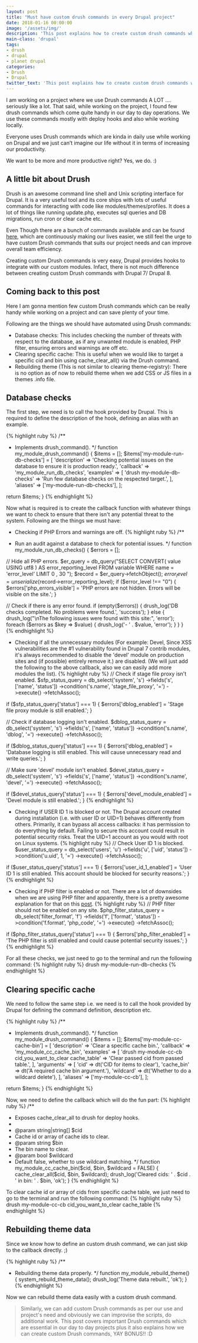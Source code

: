 ```yaml
---
layout: post
title: "Must have custom drush commands in every Drupal project"
date: 2018-01-16 00:00:00
image: '/assets/img/'
description: 'This post explains how to create custom drush commands which are in must have list for every Drupal project'
main-class: 'drupal'
tags:
- drush
- drupal
- planet drupal
categories:
- Drush
- Drupal
twitter_text: 'This post explains how to create custom drush commands which should be in must have list for every Drupal project'
---
```


I am working on a project where we use Drush commands A LOT .... seriously like a lot. That said, while working on the project, I found few drush commands which come quite handy in our day to day operations. We use these commands mostly with deploy hooks and also while working locally.

Everyone uses Drush commands which are kinda in daily use while working on Drupal and we just can’t imagine our life without it in terms of increasing our productivity.

We want to be more and more productive right? Yes, we do. :)

## A little bit about Drush
Drush is an awesome command line shell and Unix scripting interface for Drupal. It is a very useful tool and its core ships with lots of useful commands for interacting with code like modules/themes/profiles. It does a lot of things like running update.php, executes sql queries and DB migrations, run cron or clear cache etc.

Even Though there are a bunch of commands available and can be found [here][drush-commands-site], which are continuously making our lives easier, we still feel the urge to have custom Drush commands that suits our project needs and can improve overall team efficiency.

Creating custom Drush commands is very easy, Drupal provides hooks to integrate with our custom modules. Infact, there is not much difference between creating custom Drush commands with Drupal 7/ Drupal 8.

## Coming back to this post
Here I am gonna mention few custom Drush commands which can be really handy while working on a project and can save plenty of your time.

Following are the things we should have automated using Drush commands:
- Database checks: This includes checking the number of threats with respect to the database, as if any unwanted module is enabled, PHP filter, ensuring errors and warnings are off etc.
- Clearing specific cache: This is useful when we would like to target a specific cid and bin using cache_clear_all() via the Drush command.
- Rebuilding theme (This is not similar to clearing theme-registry): There is no option as of now to rebuild theme when we add CSS or JS files in a themes .info file.

## Database checks
The first step, we need is to call the hook provided by Drupal. This is required to define the description of the hook, defining an alias with an example.

{% highlight ruby %}
/**
 * Implements drush_command().
 */
function my_module_drush_command() {
  $items = [];
  $items['my-module-run-db-checks'] = [
    'description' => 'Checking potential issues on the database to ensure it is production ready.',
    'callback' => 'my_module_run_db_checks',
    'examples' => [
      'drush my-module-db-checks' => 'Run few database checks on the respected target.',
    ],
    'aliases' => ['my-module-run-db-checks'],
  ];

  return $items;
}
{% endhighlight %}

Now what is required is to create the callback function with whatever things we want to check to ensure that there isn't any potential threat to the system. Following are the things we must have:

- Checking if PHP Errors and warnings are off.
{% highlight ruby %}
/**
 * Run an audit against a database to check for potential issues.
 */
function my_module_run_db_checks() {
  $errors = [];

  // Hide all PHP errors.
  $er_query = db_query("SELECT CONVERT( value
    USING utf8 ) AS error_reporting_level
    FROM variable
    WHERE name = 'error_level'
    LIMIT 0 , 30
  ");
  $record = $er_query->fetchObject();
  $error_level = unserialize($record->error_reporting_level);
  if ($error_level !== "0") {
    $errors['php_errors_visible'] = 'PHP errors are not hidden. Errors will be visible on the site.';
  }

  // Check if there is any error found.
  if (empty($errors)) {
    drush_log('DB checks completed. No problems were found.', 'success');
  }
  else {
    drush_log("\nThe following issues were found with this site:", 'error');
    foreach ($errors as $key => $value) {
      drush_log('- ' . $value, 'error');
    }
  }
}
{% endhighlight %}

- Checking if all the unnecessary modules (For example: Devel, Since XSS vulnerabilities are the #1 vulnerability found in Drupal 7 contrib modules, it's always recommended to disable the 'devel' module on production sites and (if possible) entirely remove it.) are disabled. (We will just add the following to the above callback, also we can easily add more modules the list).
{% highlight ruby %}
// Check if stage file proxy isn't enabled.
$sfp_status_query = db_select('system', 's')
  ->fields('s', ['name', 'status'])
  ->condition('s.name', 'stage_file_proxy', '=')
  ->execute()
  ->fetchAssoc();

if ($sfp_status_query['status'] === 1) {
  $errors['dblog_enabled'] = 'Stage file proxy module is still enabled.';
}

// Check if database logging isn't enabled.
$dblog_status_query = db_select('system', 's')
  ->fields('s', ['name', 'status'])
  ->condition('s.name', 'dblog', '=')
  ->execute()
  ->fetchAssoc();

if ($dblog_status_query['status'] === 1) {
  $errors['dblog_enabled'] = 'Database logging is still enabled. This will cause unnecessary read and write queries.';
}

// Make sure 'devel' module isn't enabled.
$devel_status_query = db_select('system', 's')
  ->fields('s', ['name', 'status'])
  ->condition('s.name', 'devel', '=')
  ->execute()
  ->fetchAssoc();

if ($devel_status_query['status'] === 1) {
  $errors['devel_module_enabled'] = 'Devel module is still enabled.';
}
{% endhighlight %}

- Checking if USER ID 1 is blocked or not. The Drupal account created during installation (i.e. with user ID or UID=1) behaves differently from others. Primarily, it can bypass all access callbacks: it has permission to do everything by default. Failing to secure this account could result in potential security risks. Treat the UID=1 account as you would with root on Linux systems.
{% highlight ruby %}
// Check User ID 1 is blocked.
$user_status_query = db_select('users', 'u')
  ->fields('u', ['uid', 'status'])
  ->condition('u.uid', 1, '=')
  ->execute()
  ->fetchAssoc();

if ($user_status_query['status'] === 1) {
  $errors['user_id_1_enabled'] = 'User ID 1 is still enabled. This account should be blocked for security reasons.';
}
{% endhighlight %}

- Checking if PHP filter is enabled or not. There are a lot of downsides when we are using PHP filter and apparently, there is a pretty awesome explanation for that on this [post][php-filter-discussion].
{% highlight ruby %}
// PHP filter should not be enabled on any site.
$php_filter_status_query = db_select('filter_format', 'f')
  ->fields('f', ['format', 'status'])
  ->condition('f.format', 'php_code', '=')
  ->execute()
  ->fetchAssoc();

if ($php_filter_status_query['status'] === 1) {
  $errors['php_filter_enabled'] = 'The PHP filter is still enabled and could cause potential security issues.';
}
{% endhighlight %}

For all these checks, we just need to go to the terminal and run the following command:
{% highlight ruby %}
drush my-module-run-db-checks
{% endhighlight %}

## Clearing specific cache
We need to follow the same step i.e. we need is to call the hook provided by Drupal for defining the command definition, description etc.

{% highlight ruby %}
/**
 * Implements drush_command().
 */
function my_module_drush_command() {
  $items = [];
  $items['my-module-cc-cache-bin'] = [
    'description' => 'Clear a specific cache bin.',
    'callback' => 'my_module_cc_cache_bin',
    'examples' => [
      'drush my-module-cc-cb cid_you_want_to_clear cache_table' => 'Clear passed cid from passed table.',
    ],
    'arguments' => [
      'cid' => dt('CID for items to clear'),
      'cache_bin'   => dt('A required cache bin argument.'),
      'wildcard' => dt('Whether to do a wildcard delete'),
    ],
    'aliases' => ['my-module-cc-cb'],
  ];

  return $items;
}
{% endhighlight %}

Now, we need to define the callback which will do the fun part:
{% highlight ruby %}
/**
 * Exposes cache_clear_all to drush for deploy hooks.
 *
 * @param string|string[] $cid
 *   Cache id or array of cache ids to clear.
 * @param string $bin
 *   The bin name to clear.
 * @param bool $wildcard
 *   Default false, whether to use wildcard matching.
 */
function my_module_cc_cache_bin($cid, $bin, $wildcard = FALSE) {
  cache_clear_all($cid, $bin, $wildcard);
  drush_log('Cleared cids: ' . $cid . ' in bin: ' . $bin, 'ok');
}
{% endhighlight %}

To clear cache id or array of cids from specific cache table, we just need to go to the terminal and run the following command:
{% highlight ruby %}
drush my-module-cc-cb cid_you_want_to_clear cache_table
{% endhighlight %}

## Rebuilding theme data

Since we know how to define an custom drush command, we can just skip to the callback directly. ;)

{% highlight ruby %}
/**
 * Rebuilding theme data properly.
 */
function my_module_rebuild_theme() {
  system_rebuild_theme_data();
  drush_log('Theme data rebuilt.', 'ok');
}
{% endhighlight %}

Now we can rebuild theme data easily with a custom drush command.

> Similarly, we can add custom Drush commands as per our use and project's need and obviously we can improvise the scripts, do additional work. This post covers important Drush commands which are essential in our day to day projects plus it also explains how we can create custom Drush commands, YAY BONUS!! :D

[drush-commands-site]: https://drushcommands.com/
[php-filter-discussion]: https://drupal.stackexchange.com/questions/2509/what-are-the-downsides-of-using-php-filter-code-in-blocks-nodes-views-args-et
